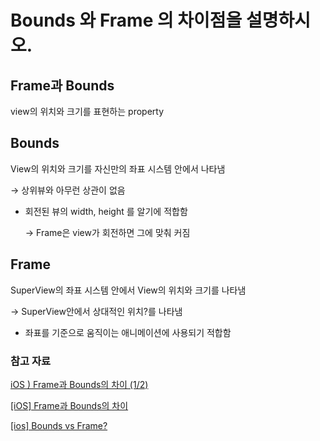 # Bounds 와 Frame 의 차이점을 설명하시오.

## Frame과 Bounds

view의 위치와 크기를 표현하는 property

## Bounds

View의 위치와 크기를 자신만의 좌표 시스템 안에서 나타냄

→ 상위뷰와 아무런 상관이 없음

- 회전된 뷰의 width, height 를 알기에 적합함

    → Frame은 view가 회전하면 그에 맞춰 커짐

## Frame

SuperView의 좌표 시스템 안에서 View의 위치와 크기를 나타냄

→ SuperView안에서 상대적인 위치?를 나타냄

- 좌표를 기준으로 움직이는 애니메이션에 사용되기 적합함

### 참고 자료

[iOS ) Frame과 Bounds의 차이 (1/2)](https://zeddios.tistory.com/203)

[[iOS] Frame과 Bounds의 차이](https://velog.io/@cskim/iOS-Frame-vs.-Bound-t7k1gdd4kj)

[[ios] Bounds vs Frame?](https://baked-corn.tistory.com/81)